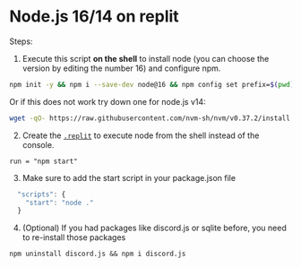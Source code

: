 # Node.js 16/14 on replit

Steps:

1. Execute this script **on the shell** to install node (you can choose the version by editing the number 16) and configure npm.
```sh
npm init -y && npm i --save-dev node@16 && npm config set prefix=$(pwd)/node_modules/node && export PATH=$(pwd)/node_modules/node/bin:$PATH
```
Or if this does not work try down one for node.js v14:
```sh
wget -qO- https://raw.githubusercontent.com/nvm-sh/nvm/v0.37.2/install.sh | bash && export NVM_DIR=\"$([ -z \"${XDG_CONFIG_HOME-}\" ] && printf %s \"${HOME}/.nvm\" || printf %s \"${XDG_CONFIG_HOME}/nvm\")\" && [ -s \"$NVM_DIR/nvm.sh\" ] && \\. \"$NVM_DIR/nvm.sh\" && nvm install 16 && nvm use 16
```

2. Create the [`.replit`](https://docs.repl.it/repls/dot-replit) to execute node from the shell instead of the console.
```
run = "npm start"
```

3. Make sure to add the start script in your package.json file
```js
  "scripts": {
    "start": "node ."
  }
```

4. (Optional) If you had packages like discord.js or sqlite before, you need to re-install those packages
```
npm uninstall discord.js && npm i discord.js
```
